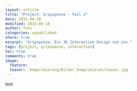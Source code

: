 ```yaml
---
layout: article
title: "Project: Gripsponse - Teil 2"
date: 2015-04-18
modified: 2015-04-18
author: Toni
categories: unpublished
share: true
excerpt: "Gripsponse: Ein 3D Interaction Design von uns."
tags: [project, gripsponse, interaction]
toc: true
comments: true
image:
  feature: 
  teaser:  Komprimierung/Bilder_komprimieren/teaser.jpg
---
```


test

<!--
[Hier geht es zu Teil 2]({% post_url /projects/2015-04-18-Gripsponse_Part2 %})


##Der zweite Prototyp
Nach Analyse der Datensätze und Fragebögen der ersten Testphase wurde uns eines klar: Die Wirkung der Stereoskopie wird unglaublich stark vom gewählten Interaktions Design beeinflusst. Deshalb lag unser Augenmerk für den Zweiten auf einer Optimierung dessen. 

Es musste also ein Ersatz für die kollisionsbasierte Manipulation von Objektion her. Die neue Lösung sollte vor allem flexibel und robust sein. Flexibel im Sinne der unterschiedlichen Nutzergruppen und Robust in Hinblick auf schlechte Erkennung der Hände. Zum Beispiel direkte Sonneneinstrahlung auf den Tiefensensor kann zu einer Ungenauigkeit von bis zu 10 cm führen. Die virtuellen Hände des Nutzers springen dann wie wild im Bild umher, nicht cool! 

Um die Robustheit zu steigern hilft das sog. Smoothing. Das hat aber nichts mit Smoothies zu tun, sondern beschreibt viel mehr eine Art von Glättungsalgorithmus. Diese bügeln extreme Bewegungssprünge aus und ermöglichen somit eine "smoothe" Interaktion. Beeinflusst der Algorithmus jedoch zu stark, hat man das Gefühl als wären die virtuellen Hände besoffen. Hier mussten wir also wieder einiges an Geduld für die optimale Parameter aufbringen. 

Unsere Lösung soll für jeden möglichst einfach sein und schnell erlernbar. Deshalb haben wir uns gegen aufwendige Gesten, wie Sie bspw. mit der Leap Motion möglich sind, entschieden. Es wird lediglich eine Geste von uns eingeführt: Das ballen beider Fäuste zum Greifen eines Objektes. Der volle Funktionsumfang kann aus unserem Poster (Bild #3) bzw. dem Video nun entnommen werden. 

Neben der reinen Manipulation von Objekten haben wir noch die Explosion, also das Aufsplitten eines Modells in seine Einzelteile, sowie das Snapping eingeführt. Beim Snapping wird eine sog. Boolesche Operation ausgeführt. Bei dieser wird überprüft ob sich ein vorher gelöstes Objekt komplett in seiner ursprünglichen Position befindet oder nicht. Bewegt man also ein Objekt in die Nähe seiner Ursprungsposition, so wird es automatisch an diese Stelle befördert und wie wir sagen "gesnappt". Das ist sehr praktisch, wenn ein Nutzer aus Übungszwecken bspw. den Motor in unserem Video auseinander und wieder zusammensetzen möchte, "rasten" die Einzelteile an die richtige Position wieder ein. Das Ganze manuell und ohne Snapping durchzuführen wäre nahezu ein Ding der Unmöglichkeit. 

Auch unser ursprüngliches Szenario aus Bild #1 haben wir überarbeitet und sind zu dem Entschluss gekommen, das ein wenig "Außenrum" nicht schaden könnten. Da neben Erwachsenen aber auch Kinder Ihren Spaß haben sollten, haben wir uns für eine sehr spielerische Variante entschieden. Bild #5 zeigt die äußere Erscheinung des zweiten Prototyps. Wie das ganze funktioniert kann man sich ja leicht denken: Vor dem aktuellen Spieler können sechs unterschiedliche Formen erscheinen, jede dieser Form hat eine passende Lücke im Würfel. Ziel des Spiels ist es, die Teile möglichst schnell in die dafür vorgesehenen Löcher zu stecken. 

-->
